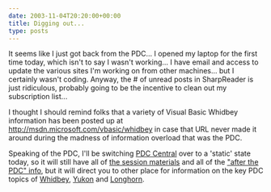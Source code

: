 ```yaml
---
date: 2003-11-04T20:20:00+00:00
title: Digging out...
type: posts
---
```

It seems like I just got back from the PDC... I opened my laptop for the first time today, which isn't to say I wasn't working... I have email and access to update the various sites I'm working on from other machines... but I certainly wasn't coding. Anyway, the # of unread posts in SharpReader is just ridiculous, probably going to be the incentive to clean out my subscription list...

I thought I should remind folks that a variety of Visual Basic Whidbey information has been posted up at <http://msdn.microsoft.com/vbasic/whidbey> in case that URL never made it around during the madness of information overload that was the PDC.

Speaking of the PDC, I'll be switching [PDC Central](http://msdn.microsoft.com/events/pdc/) over to a 'static' state today, so it will still have all of [the session materials](http://msdn.microsoft.com/events/pdc/agendaandsessions/sessions) and all of the ["after the PDC" info](http://msdn.microsoft.com/events/pdc/after/), but it will direct you to other place for information on the key PDC topics of [Whidbey](http://msdn.microsoft.com/vstudio/productinfo/roadmap.aspx), [Yukon](http://msdn.microsoft.com/sql) and [Longhorn](http://msdn.microsoft.com/longhorn).
